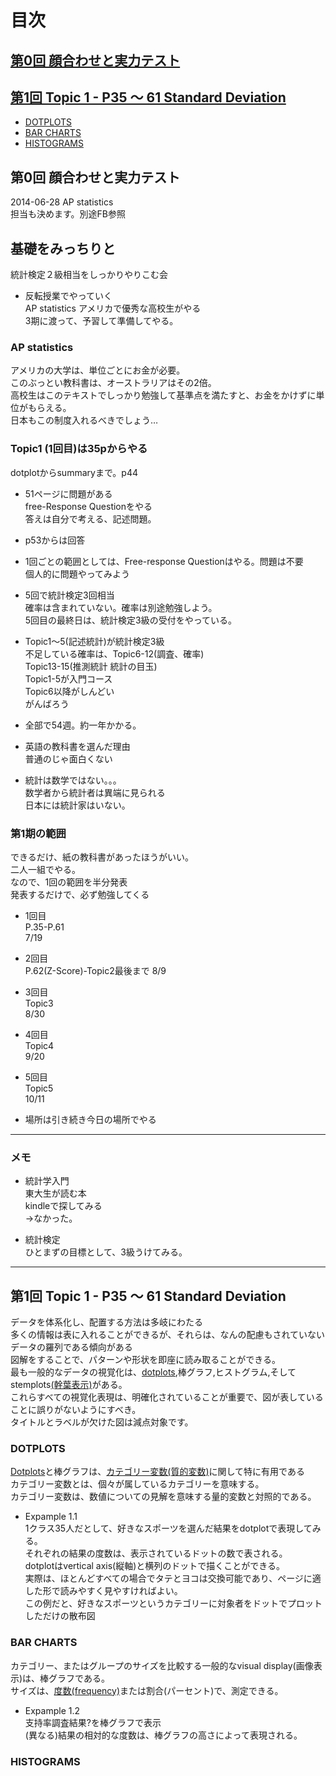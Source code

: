# 目次  

## [第0回 顔合わせと実力テスト](#section0)  
## [第1回 Topic 1 - P35 〜 61 Standard Deviation](#section1)  
* [DOTPLOTS](#dotplots)  
* [BAR CHARTS](#BarCharts)  
* [HISTOGRAMS](#histograms)  

## <a name ="section0"> 第0回 顔合わせと実力テスト  

2014-06-28 AP statistics  
担当も決めます。別途FB参照  

## 基礎をみっちりと  
統計検定２級相当をしっかりやりこむ会  

* 反転授業でやっていく  
AP statistics アメリカで優秀な高校生がやる  
3期に渡って、予習して準備してやる。  

### AP statistics  
アメリカの大学は、単位ごとにお金が必要。  
このぶっとい教科書は、オーストラリアはその2倍。  
高校生はこのテキストでしっかり勉強して基準点を満たすと、お金をかけずに単位がもらえる。  
日本もこの制度入れるべきでしょう…  

### Topic1 (1回目)は35pからやる  
dotplotからsummaryまで。p44  

* 51ページに問題がある  
free-Response Questionをやる  
答えは自分で考える、記述問題。  

* p53からは回答  

* 1回ごとの範囲としては、Free-response Questionはやる。問題は不要  
個人的に問題やってみよう  

* 5回で統計検定3回相当  
確率は含まれていない。確率は別途勉強しよう。  
5回目の最終日は、統計検定3級の受付をやっている。  

* Topic1〜5(記述統計)が統計検定3級  
不足している確率は、Topic6-12(調査、確率)  
Topic13-15(推測統計 統計の目玉)  
Topic1-5が入門コース  
Topic6以降がしんどい  
がんばろう  

* 全部で54週。約一年かかる。  

* 英語の教科書を選んだ理由  
普通のじゃ面白くない  

* 統計は数学ではない。。。  
数学者から統計者は異端に見られる  
日本には統計家はいない。  

### 第1期の範囲  
できるだけ、紙の教科書があったほうがいい。  
二人一組でやる。  
なので、1回の範囲を半分発表  
発表するだけで、必ず勉強してくる  

* 1回目  
P.35-P.61  
7/19  

* 2回目  
P.62(Z-Score)-Topic2最後まで
8/9  

* 3回目  
Topic3  
8/30  

* 4回目  
Topic4  
9/20  

* 5回目  
Topic5  
10/11  


* 場所は引き続き今日の場所でやる 

----------------
### メモ  
* 統計学入門  
東大生が読む本  
kindleで探してみる  
->なかった。  

* 統計検定  
ひとまずの目標として、3級うけてみる。  

----------------

## <a name ="section1"> 第1回 Topic 1 - P35 〜 61 Standard Deviation  
データを体系化し、配置する方法は多岐にわたる  
多くの情報は表に入れることができるが、それらは、なんの配慮もされていないデータの羅列である傾向がある  
図解をすることで、パターンや形状を即座に読み取ることができる。  
最も一般的なデータの視覚化は、[dotplots](http://goo.gl/faf9qw),棒グラフ,ヒストグラム,そしてstemplots[(幹葉表示)](http://www.toukei.metro.tokyo.jp/manabou/tyuu/sirou2/tokutyou2/ma1206t24h.htm)がある。  
これらすべての視覚化表現は、明確化されていることが重要で、図が表していることに誤りがないようにすべき。  
タイトルとラベルが欠けた図は減点対象です。  


### <a name = "dotplots"> DOTPLOTS    
[Dotplots](http://goo.gl/faf9qw)と棒グラフは、[カテゴリー変数(質的変数)](http://kccn.konan-u.ac.jp/sociology/research/01/4_1.html)に関して特に有用である  
カテゴリー変数とは、個々が属しているカテゴリーを意味する。  
カテゴリー変数は、数値についての見解を意味する量的変数と対照的である。  

* Expample 1.1  
1クラス35人だとして、好きなスポーツを選んだ結果をdotplotで表現してみる。  
それぞれの結果の度数は、表示されているドットの数で表される。  
dotplotはvertical axis(縦軸)と横列のドットで描くことができる。  
実際は、ほとんどすべての場合でタテとヨコは交換可能であり、ページに適した形で読みやすく見やすければよい。  
この例だと、好きなスポーツというカテゴリーに対象者をドットでプロットしただけの散布図  


### <a name = "BarCharts"> BAR CHARTS  
カテゴリー、またはグループのサイズを比較する一般的なvisual display(画像表示)は、棒グラフである。  
サイズは、[度数(frequency)](http://goo.gl/TFOQ2x)または割合(パーセント)で、測定できる。  

* Expample 1.2  
支持率調査結果?を棒グラフで表示  
(異なる)結果の相対的な度数は、棒グラフの高さによって表現される。

### <a name = "histograms"> HISTOGRAMS  


